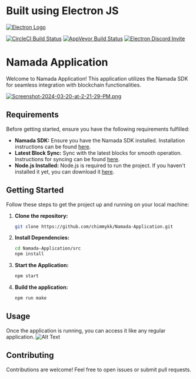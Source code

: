# Built using Electron JS

[![Electron Logo](https://electronjs.org/images/electron-logo.svg)](https://electronjs.org)

[![CircleCI Build Status](https://circleci.com/gh/electron/electron/tree/main.svg?style=shield)](https://circleci.com/gh/electron/electron/tree/main)
[![AppVeyor Build Status](https://ci.appveyor.com/api/projects/status/4lggi9dpjc1qob7k/branch/main?svg=true)](https://ci.appveyor.com/project/electron-bot/electron-ljo26/branch/main)
[![Electron Discord Invite](https://img.shields.io/discord/745037351163527189?color=%237289DA&label=chat&logo=discord&logoColor=white)](https://discord.gg/electronjs)


# Namada Application

Welcome to Namada Application! This application utilizes the Namada SDK for seamless integration with blockchain functionalities.

[![Screenshot-2024-03-20-at-2-21-29-PM.png](https://i.postimg.cc/fbvCCYvf/Screenshot-2024-03-20-at-2-21-29-PM.png)](https://postimg.cc/Y4hQqGZv)

## Requirements

Before getting started, ensure you have the following requirements fulfilled:

- **Namada SDK:** Ensure you have the Namada SDK installed. Installation instructions can be found [here](https://docs.namada.net/integrating-with-namada/sdk).
- **Latest Block Sync:** Sync with the latest blocks for smooth operation. Instructions for syncing can be found [here](https://github.com/anoma/namada/issues/2900#issuecomment-2002000460).
- **Node.js Installed:** Node.js is required to run the project. If you haven't installed it yet, you can download it [here](https://nodejs.org/).

## Getting Started

Follow these steps to get the project up and running on your local machine:

1. **Clone the repository:**
    ```bash
    git clone https://github.com/chimmykk/Namada-Application.git
    ```

2. **Install Dependencies:**
    ```bash
    cd Namada-Application/src
    npm install
    ```

3. **Start the Application:**
    ```bash
    npm start
    ```

4. **Build the application:**
    ```bash
    npm run make
    ```

## Usage

Once the application is running, you can access it like any regular application.
![Alt Text](https://media.giphy.com/media/v1.Y2lkPTc5MGI3NjExNzVmaDNobjJuaGFieXZzdDd5ZTB2Z3J1OHY5eHpxZzFtYTh1aTNxaCZlcD12MV9pbnRlcm5hbF9naWZfYnlfaWQmY3Q9Zw/Ez71ycVZfCbXCJ2wWL/giphy.gif)


## Contributing

Contributions are welcome! Feel free to open issues or submit pull requests.


